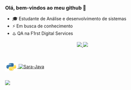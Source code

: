 ### Olá, bem-vindos ao meu github 💜

- 🎓 Estudante de Análise e desenvolvimento de sistemas
- ⚡ Em busca de conhecimento
- ♨️ QA na F1rst Digital Services 

<div align="center">
  <a href="https://github.com/brenoaissa">
  <img height="180em" src="https://github-readme-stats.vercel.app/api?username=sarafteixeira&show_icons=true&hide=contribs,prs&cache_seconds=86400&theme=midnight-purple"/>
  <img height="180em" src="https://github-readme-stats.vercel.app/api/top-langs/?username=sarafteixeira&layout=compact&langs_count=7&theme=midnight-purple"/>
</div>

##

<div style="display: inline_block"><br>
  <img align="center" alt="Sara-Python" height="30" width="40" src="https://raw.githubusercontent.com/devicons/devicon/master/icons/python/python-original.svg">
  <img align="center" alt="Sara-Java" height="30" width="40" src="https://cdn.jsdelivr.net/gh/devicons/devicon/icons/java/java-original.svg" />
  </div>

##
<div> 
  <a href="https://www.linkedin.com/in/sara-teixeira-b7a3a9243/" target="_blank"><img src="https://img.shields.io/badge/-LinkedIn-%230077B5?style=for-the-badge&logo=linkedin&logoColor=white" target="_blank"></a> 
  
</div>
